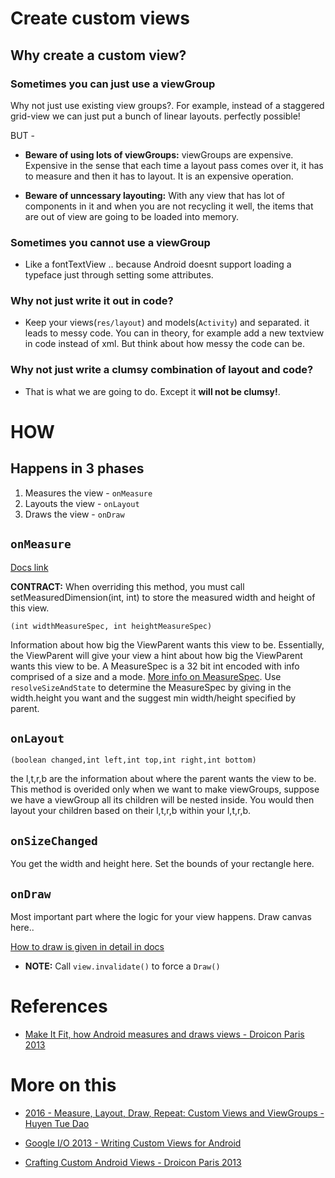 # Create custom views

## Why create a custom view?

### Sometimes you can just use a viewGroup

Why not just use existing view groups?. For example, instead of a staggered grid-view we can just put a bunch of linear layouts. perfectly possible!

BUT -

* **Beware of using lots of viewGroups:** viewGroups are expensive. Expensive in the sense that each time a layout
pass comes over it, it has to measure and then it has to layout. It is an expensive operation.

* **Beware of unncessary layouting:** With any view that has lot of components in it and when you are not recycling it well, the items that are out of view are going to be loaded into memory.

### Sometimes you cannot use a viewGroup

* Like a fontTextView .. because Android doesnt support loading a typeface just through setting some attributes.

### Why not just write it out in code?

* Keep your views(```res/layout```) and models(```Activity```) and separated. it leads to messy code. You can in theory, for example add a new textview in code instead of xml. But think about how messy the code can be.

### Why not just write a clumsy combination of layout and code?

* That is what we are going to do. Except it **will not be clumsy!**.

# HOW

## Happens in 3 phases

1. Measures the view - ```onMeasure```
2. Layouts the view - ```onLayout```
3. Draws the view  - ```onDraw```

## ```onMeasure```

[Docs link](http://goo.gl/QmrqCx)

**CONTRACT:** When overriding this method, you must call setMeasuredDimension(int, int) to store the measured width and height of this view.

```(int widthMeasureSpec, int heightMeasureSpec)```

Information about how big the ViewParent wants this view to be. Essentially, the ViewParent will give your view a hint about how big the ViewParent wants this view to be.  A MeasureSpec is a 32 bit int encoded with info comprised of a size and a mode. [More info on MeasureSpec](https://developer.android.com/reference/android/view/View.MeasureSpec.html). Use ```resolveSizeAndState``` to determine the MeasureSpec by giving in the width.height you want and the suggest min width/height specified by parent.

## ``onLayout``

```
(boolean changed,int left,int top,int right,int bottom)
```

the l,t,r,b are the information about where the parent wants the view to be. This method is overided only when we want to make viewGroups, suppose we have a viewGroup all its children will be nested inside. You would then layout your children based on their l,t,r,b within your l,t,r,b.

## ``onSizeChanged``

You get the width and height here. Set the bounds of your rectangle here.

## ``onDraw``

Most important part where the logic for your view happens. Draw canvas here..

[How to draw is given in detail in docs](https://developer.android.com/guide/topics/graphics/2d-graphics.html)

* **NOTE:** Call ``view.invalidate()`` to force a ``Draw()``

# References

* [Make It Fit, how Android measures and draws views  - Droicon Paris 2013](https://www.youtube.com/watch?v=QVcXUi37AQY)

# More on this

* [2016 - Measure, Layout, Draw, Repeat: Custom Views and ViewGroups - Huyen Tue Dao](https://realm.io/news/360andev-huyen-tue-dao-measure-layout-draw-repeat-custom-views-and-viewgroups-android/)

* [Google I/O 2013 - Writing Custom Views for Android
](https://www.youtube.com/watch?v=NYtB6mlu7vA)

* [Crafting Custom Android Views - Droicon Paris 2013](https://www.youtube.com/watch?v=YIArVywQe8k)
